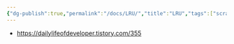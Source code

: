 ```yaml
---
{"dg-publish":true,"permalink":"/docs/LRU/","title":"LRU","tags":["scrap"]}
---
```


- <https://dailylifeofdeveloper.tistory.com/355>

